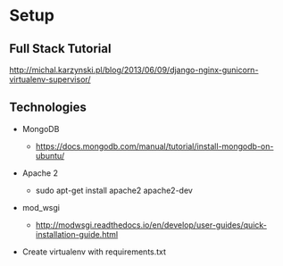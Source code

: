 # Setup


## Full Stack Tutorial
http://michal.karzynski.pl/blog/2013/06/09/django-nginx-gunicorn-virtualenv-supervisor/


## Technologies
* MongoDB
  * https://docs.mongodb.com/manual/tutorial/install-mongodb-on-ubuntu/

* Apache 2
  * sudo apt-get install apache2 apache2-dev

* mod_wsgi
  * http://modwsgi.readthedocs.io/en/develop/user-guides/quick-installation-guide.html

* Create virtualenv with requirements.txt
